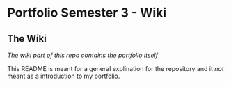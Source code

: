 # Portfolio Semester 3 - Wiki

## The Wiki
_The wiki part of this repo contains the portfolio itself_

This README is meant for a general explination for the repository and it *not* meant as a introduction to my portfolio.